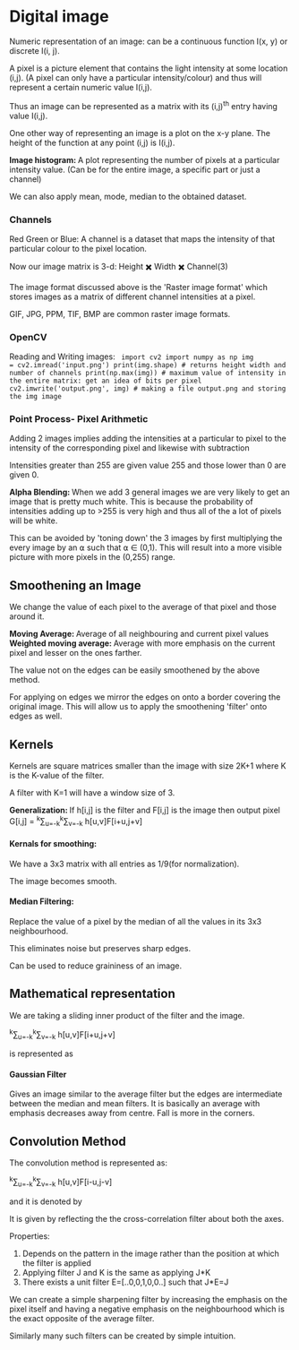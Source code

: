 # Digital image
Numeric representation of an image: can be a continuous function I(x, y) or discrete I(i, j).

A pixel is a picture element that contains the light intensity at some location (i,j). (A pixel can only have a particular intensity/colour) and thus will represent a certain numeric value I(i,j).

Thus an image can be represented as a matrix with its (i,j)<sup>th</sup> entry having value I(i,j).

One other way of representing an image is a plot on the x-y plane. The height of the function at any point (i,j) is I(i,j).

<b>Image histogram: </b>A plot representing the number of pixels at a particular intensity value. (Can be for the entire image, a specific part or just a channel)

We can also apply mean, mode, median to the obtained dataset.

 ### Channels
 Red Green or Blue: A channel is a dataset that maps the intensity of that particular colour to the pixel location.

 Now our image matrix is 3-d: Height ✖️ Width ✖️ Channel(3)

 The image format discussed above is the 'Raster image format' which stores images as a matrix of different channel intensities at a pixel. 

 GIF, JPG, PPM, TIF, BMP are common raster image formats.


 ### OpenCV
 Reading and Writing images:
 <code>
    import cv2
    import numpy as np
    img = cv2.imread('input.png')
    print(img.shape)            # returns height width and number of channels
    print(np.max(img))          # maximum value of intensity in the entire matrix: get an idea of bits per pixel
    cv2.imwrite('output.png', img) # making a file output.png and storing the img image
</code>

### Point Process- Pixel Arithmetic
Adding 2 images implies adding the intensities at a particular to pixel to the intensity of the corresponding pixel and likewise with subtraction

Intensities greater than 255 are given value 255 and those lower than 0 are given 0.

<b>Alpha Blending: </b>When we add 3 general images we are very likely to get an image that is pretty much white. This is because the probability of intensities adding up to >255 is very high and thus all of the a lot of pixels will be white.

This can be avoided by 'toning down' the 3 images by first multiplying the every image by an ⍺ such that ⍺ ∈ (0,1). This will result into a more visible picture with more pixels in the (0,255) range.

## Smoothening an Image
We change the value of each pixel to the average of that pixel and those around it. 

<b>Moving Average: </b>Average of all neighbouring and current pixel values
<b>Weighted moving average: </b>Average with more emphasis on the current pixel and lesser on the ones farther.

The value not on the edges can be easily smoothened by the above method.

For applying on edges we mirror the edges on onto a border covering the original image. This will allow us to apply the smoothening 'filter' onto edges as well.


## Kernels
Kernels are square matrices smaller than the image with size 2K+1 where K is the K-value of the filter.

A filter with K=1 will have a window size of 3.

<b>Generalization: </b>If h[i,j] is the filter and F[i,j] is the image then output pixel G[i,j] =  <sup>k</sup>∑<sub>u=-k</sub><sup>k</sup>∑<sub>v=-k</sub> h[u,v]F[i+u,j+v]


#### Kernals for smoothing:
We have a 3x3 matrix with all entries as 1/9(for normalization). 

The image becomes smooth.

#### Median Filtering: 
Replace the value of a pixel by the median of all the values in its 3x3 neighbourhood.

This eliminates noise but preserves sharp edges.

Can be used to reduce graininess of an image.


## Mathematical representation
We are taking a sliding inner product of the filter and the image.

<math>G[i,j] =  <sup>k</sup>∑<sub>u=-k</sub><sup>k</sup>∑<sub>v=-k</sub> h[u,v]F[i+u,j+v]</math> 

is represented as <math>h⊗F</math>

#### Gaussian Filter
Gives an image similar to the average filter but the edges are intermediate between the median and mean filters. It is basically an average with emphasis decreases away from centre. Fall is more in the corners.

## Convolution Method
The convolution method is represented as:

<math>G[i,j] =  <sup>k</sup>∑<sub>u=-k</sub><sup>k</sup>∑<sub>v=-k</sub> h[u,v]F[i-u,j-v]</math> 

and it is denoted by <math>G = h * F</math>

It is given by reflecting the the cross-correlation filter about both the axes.

Properties:
<ol>
    <li>Depends on the pattern in the image rather than the position at which the filter is applied</li>
    <li>Applying filter J and K is the same as applying J*K</li>
    <li>There exists a unit filter E=[..0,0,1,0,0..] such that J*E=J</li>
</ol>

We can create a simple sharpening filter by increasing the emphasis on the pixel itself and having a negative emphasis on the neighbourhood which is the exact opposite of the average filter.

Similarly many such filters can be created by simple intuition.

